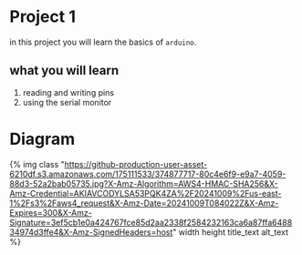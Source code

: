 # Project 1

in this project you will learn the basics of `arduino`.



## what you will learn 
1. reading and writing pins
2. using the serial monitor

# Diagram
{% img class "https://github-production-user-asset-6210df.s3.amazonaws.com/175111533/374877717-80c4e6f9-e9a7-4059-88d3-52a2bab05735.jpg?X-Amz-Algorithm=AWS4-HMAC-SHA256&X-Amz-Credential=AKIAVCODYLSA53PQK4ZA%2F20241009%2Fus-east-1%2Fs3%2Faws4_request&X-Amz-Date=20241009T084022Z&X-Amz-Expires=300&X-Amz-Signature=3ef5cb1e0a424767fce85d2aa2338f2584232163ca6a87ffa648834974d3ffe4&X-Amz-SignedHeaders=host" width height title_text alt_text %}
